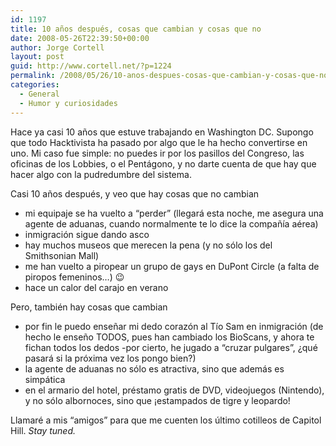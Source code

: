 ```yaml
---
id: 1197
title: 10 años después, cosas que cambian y cosas que no
date: 2008-05-26T22:39:50+00:00
author: Jorge Cortell
layout: post
guid: http://www.cortell.net/?p=1224
permalink: /2008/05/26/10-anos-despues-cosas-que-cambian-y-cosas-que-no/
categories:
  - General
  - Humor y curiosidades
---
```

Hace ya casi 10 años que estuve trabajando en Washington DC. Supongo que todo Hacktivista ha pasado por algo que le ha hecho convertirse en uno. Mi caso fue simple: no puedes ir por los pasillos del Congreso, las oficinas de los Lobbies, o el Pentágono, y no darte cuenta de que hay que hacer algo con la pudredumbre del sistema.

Casi 10 años después, y veo que hay cosas que no cambian

  * mi equipaje se ha vuelto a &#8220;perder&#8221; (llegará esta noche, me asegura una agente de aduanas, cuando normalmente te lo dice la compañía aérea)
  * inmigración sigue dando asco
  * hay muchos museos que merecen la pena (y no sólo los del Smithsonian Mall)
  * me han vuelto a piropear un grupo de gays en DuPont Circle (a falta de piropos femeninos&#8230;) 😉
  * hace un calor del carajo en verano

Pero, también hay cosas que cambian

  * por fin le puedo enseñar mi dedo corazón al Tío Sam en inmigración (de hecho le enseño TODOS, pues han cambiado los BioScans, y ahora te fichan todos los dedos -por cierto, he jugado a &#8220;cruzar pulgares&#8221;, ¿qué pasará si la próxima vez los pongo bien?)
  * la agente de aduanas no sólo es atractiva, sino que además es simpática
  * en el armario del hotel, préstamo gratis de DVD, videojuegos (Nintendo), y no sólo albornoces, sino que ¡estampados de tigre y leopardo!

Llamaré a mis &#8220;amigos&#8221; para que me cuenten los último cotilleos de Capitol Hill. _Stay tuned._